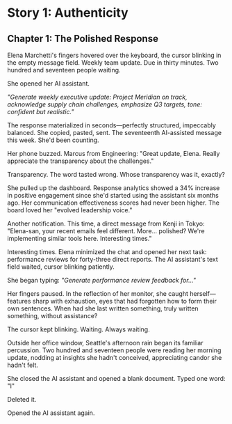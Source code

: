 # Story 1: Authenticity
## Chapter 1: The Polished Response

Elena Marchetti's fingers hovered over the keyboard, the cursor blinking in the empty message field. Weekly team update. Due in thirty minutes. Two hundred and seventeen people waiting.

She opened her AI assistant.

*"Generate weekly executive update: Project Meridian on track, acknowledge supply chain challenges, emphasize Q3 targets, tone: confident but realistic."*

The response materialized in seconds—perfectly structured, impeccably balanced. She copied, pasted, sent. The seventeenth AI-assisted message this week. She'd been counting.

Her phone buzzed. Marcus from Engineering: "Great update, Elena. Really appreciate the transparency about the challenges."

Transparency. The word tasted wrong. Whose transparency was it, exactly?

She pulled up the dashboard. Response analytics showed a 34% increase in positive engagement since she'd started using the assistant six months ago. Her communication effectiveness scores had never been higher. The board loved her "evolved leadership voice."

Another notification. This time, a direct message from Kenji in Tokyo: "Elena-san, your recent emails feel different. More... polished? We're implementing similar tools here. Interesting times."

Interesting times. Elena minimized the chat and opened her next task: performance reviews for forty-three direct reports. The AI assistant's text field waited, cursor blinking patiently.

She began typing: *"Generate performance review feedback for..."*

Her fingers paused. In the reflection of her monitor, she caught herself—features sharp with exhaustion, eyes that had forgotten how to form their own sentences. When had she last written something, truly written something, without assistance?

The cursor kept blinking. Waiting. Always waiting.

Outside her office window, Seattle's afternoon rain began its familiar percussion. Two hundred and seventeen people were reading her morning update, nodding at insights she hadn't conceived, appreciating candor she hadn't felt.

She closed the AI assistant and opened a blank document. Typed one word: "I"

Deleted it.

Opened the AI assistant again.